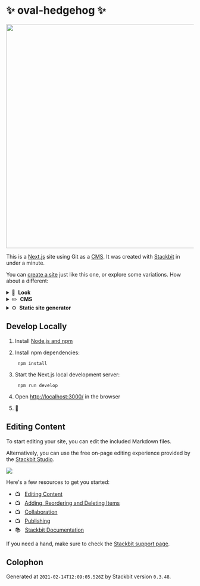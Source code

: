 # ✨ oval-hedgehog ✨

<img src="https://themes.stackbit.com/images/diy-demo-1024x768.png" width="600">

This is a [Next.js](https://nextjs.org) site using Git as a [CMS](https://en.wikipedia.org/wiki/Content_management_system). It was created with [Stackbit](https://www.stackbit.com?utm_source=project-readme&utm_medium=referral&utm_campaign=user_themes) in under a minute.

You can [create a site](https://app.stackbit.com/create?theme=https://github.com/stackbit/stackbit-theme-diy&utm_source=project-readme&utm_medium=referral&utm_campaign=user_themes) just like this one, or explore some variations. How about a different:

<details>
        <summary>🎨 &nbsp;<strong>Look</strong></summary>
        <ul>
                <li><a href="https://app.stackbit.com/create?theme=https://github.com/stackbit/stackbit-theme-vanilla&utm_source=project-readme&utm_medium=referral&utm_campaign=user_themes">Stackbit Vanilla theme</a></li>
                <li><a href="https://app.stackbit.com/create?theme=https://github.com/stackbit/stackbit-theme-fresh&utm_source=project-readme&utm_medium=referral&utm_campaign=user_themes">A personal theme with a blog</a></li>
                <li><a href="https://app.stackbit.com/create?theme=https://github.com/stackbit/stackbit-theme-ampersand&utm_source=project-readme&utm_medium=referral&utm_campaign=user_themes">Medium inspired blogging theme</a></li>
                </ul>
</details>

<details>
        <summary>✏️ &nbsp;<strong>CMS</strong></summary>
        <ul>
                <li><a href="https://app.stackbit.com/create?cms=contentful&utm_source=project-readme&utm_medium=referral&utm_campaign=user_themes">Contentful</a></li>
                <li><a href="https://app.stackbit.com/create?cms=datocms&utm_source=project-readme&utm_medium=referral&utm_campaign=user_themes">Dato CMS</a></li>
                <li><a href="https://app.stackbit.com/create?cms=forestry&utm_source=project-readme&utm_medium=referral&utm_campaign=user_themes">Forestry</a></li>
                </ul>
</details>

<details>
        <summary>⚙️ &nbsp;<strong>Static site generator</strong></summary>
        <ul>
                <li><a href="https://app.stackbit.com/create?ssg=gatsby&utm_source=project-readme&utm_medium=referral&utm_campaign=user_themes">Gatsby</a></li>
                <li><a href="https://app.stackbit.com/create?ssg=hugo&utm_source=project-readme&utm_medium=referral&utm_campaign=user_themes">Hugo</a></li>
                <li><a href="https://app.stackbit.com/create?ssg=jekyll&utm_source=project-readme&utm_medium=referral&utm_campaign=user_themes">Jekyll</a></li>
                </ul>
</details>

## Develop Locally

1. Install [Node.js and npm](https://nodejs.org/en/)

1. Install npm dependencies:

        npm install



1. Start the Next.js local development server:

        npm run develop

1. Open [http://localhost:3000/](http://localhost:3000/) in the browser

1. 🎉

## Editing Content

To start editing your site, you can edit the included Markdown files.

Alternatively, you can use the free on-page editing experience provided by the [Stackbit Studio](https://stackbit.com?utm_source=project-readme&utm_medium=referral&utm_campaign=user_themes).

[![](https://i3.ytimg.com/vi/zd9lGRLVDm4/hqdefault.jpg)](https://stackbit.link/project-readme-lead-video)

Here's a few resources to get you started:

- 📺 &nbsp; [Editing Content](https://stackbit.link/project-readme-editing-video)
- 📺 &nbsp; [Adding, Reordering and Deleting Items](https://stackbit.link/project-readme-adding-video)
- 📺 &nbsp; [Collaboration](https://stackbit.link/project-readme-collaboration-video)
- 📺 &nbsp; [Publishing](https://stackbit.link/project-readme-publishing-video)
- 📚 &nbsp; [Stackbit Documentation](https://stackbit.link/project-readme-documentation)

If you need a hand, make sure to check the [Stackbit support page](https://stackbit.link/project-readme-support).

## Colophon

Generated at `2021-02-14T12:09:05.526Z` by Stackbit version `0.3.48`.
